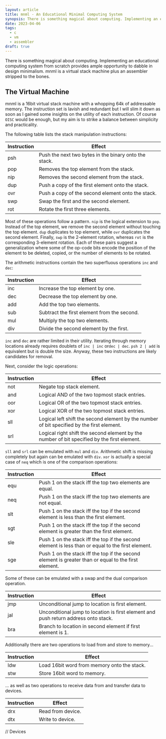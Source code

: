 ```yaml
---
layout: article
title: mnml - An Educational Minimal Computing System
synopsis: There is something magical about computing. Implementing an educational computing system from scratch provides ample opportunity to dabble in design minimalism. mnml is a virtual stack machine plus an assembler stripped to the bones.
date: 2023-04-06
tags: 
  - c
  - vm
  - assembler
draft: true
---
```

There is something magical about computing. Implementing an educational computing system from scratch provides ample opportunity to dabble in design minimalism. mnml is a virtual stack machine plus an assembler stripped to the bones.

## The Virtual Machine

mnml is a 16bit virtual stack machine with a whopping 64k of addressable memory. The instruction set is lavish and redundant but I will slim it down as soon as I gained some insights on the utility of each instruction. Of course `OISC` would be enough, but my aim is to strike a balance between simplicity and practicality.

The following table lists the stack manipulation instructions:

| Instruction | Effect                                                |
| ----------- | ----------------------------------------------------- |
| psh         | Push the next two bytes in the binary onto the stack. |
| pop         | Removes the top element from the stack.               |
| nip         | Removes the second element from the stack.            |
| dup         | Push a copy of the first element onto the stack.      |
| ovr         | Push a copy of the second element onto the stack.     |
| swp         | Swap the first and the second element.                |
| rot         | Rotate the first three elements.                      |

Most of these operations follow a pattern. `nip` is the logical extension to `pop`. Instead of the top element, we remove the second element without touching the top element. `dup` duplicates to top element, while `ovr` duplicates the second element. Finally, `swp` is the 2-element rotation, whereas `rot` is the corresponding 3-element rotation. Each of these pairs suggest a generalization where some of the op-code bits encode the position of the element to be deleted, copied, or the number of elements to be rotated.  

The arithmetic instructions contain the two superfluous operations `inc` and `dec`:

| Instruction | Effect                                      |
| ----------- | ------------------------------------------- |
| inc         | Increase the top element by one.            |
| dec         | Decrease the top element by one.            |
| add         | Add the top two elements.                   |
| sub         | Subtract the first element from the second. |
| mul         | Multiply the top two elements.              |
| div         | Divide the second element by the first.     |

`inc` and `dec` are rather limited in their utility. Iterating through memory locations already requires doublets of `inc | inc` or`dec | dec`. `psh 2 | add` is equivalent but is double the size. Anyway, these two instructions are likely candidates for removal.

Next, consider the logic operations:

| Instruction | Effect                                                                                      |
| ----------- | ------------------------------------------------------------------------------------------- |
| not         | Negate top stack element.                                                                   |
| and         | Logical AND of the two topmost stack entries.                                               |
| oor         | Logical OR of the two topmost stack entries.                                                |
| xor         | Logical XOR of the two topmost stack entries.                                               |
| sll         | Logical left shift the second element by the number of bit specified by the first element.  |
| srl         | Logical right shift the second element by the number of bit specified by the first element. |

`sll` and `srl` can be emulated with `mul` and `div`. Arithmetic shift is missing completely but again can be emulated with `div`. `xor` is actually a special case of `neq` which is one of the comparison operations:

| Instruction | Effect                                                                                               |
| ----------- | ---------------------------------------------------------------------------------------------------- |
| equ         | Push 1 on the stack iff the top two elements are equal.                                              |
| neq         | Push 1 on the stack iff the top two elements are not equal.                                          |
| slt         | Push 1 on the stack iff the top if the second element is less than the first element.                |
| sgt         | Push 1 on the stack iff the top if the second element is greater than the first element.             |
| sle         | Push 1 on the stack iff the top if the second element is less than or equal to the first element.    |
| sge         | Push 1 on the stack iff the top if the second element is greater than or equal to the first element. |

Some of these can be emulated with a swap and the dual comparison operation.

| Instruction | Effect                                                                              |
| ----------- | ----------------------------------------------------------------------------------- |
| jmp         | Unconditional jump to location is first element.                                    |
| jal         | Unconditional jump to location is first element and push return address onto stack. |
| bra         | Branch to location in second element if first element is 1.                         |

Additionally there are two operations to load from and store to memory...

| Instruction | Effect                                      |
| ----------- | ------------------------------------------- |
| ldw         | Load 16bit word from memory onto the stack. |
| stw         | Store 16bit word to memory.                 |

... as well as two operations to receive data from and transfer data to devices. 

| Instruction | Effect            |
| ----------- | ----------------- |
| drx         | Read from device. |
| dtx         | Write to device.  |

// Devices
